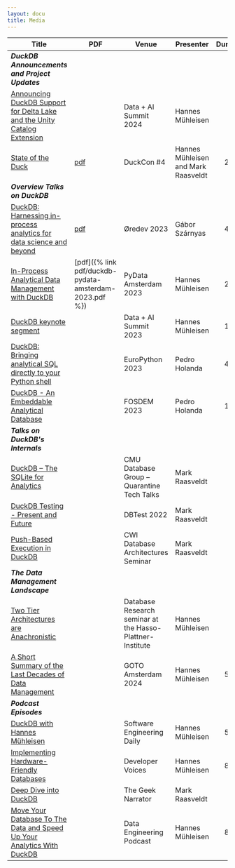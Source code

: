 ```yaml
---
layout: docu
title: Media
---
```


| Title | PDF | Venue | Presenter | Duration |
|-|-|-|-|-:|
| _**DuckDB Announcements and Project Updates**_ | | | | |
| [Announcing DuckDB Support for Delta Lake and the Unity Catalog Extension](https://www.youtube.com/watch?v=wuP6iEYH11E) | | Data + AI Summit 2024 | Hannes Mühleisen | 5min |
| [State of the Duck](https://www.youtube.com/watch?v=cyZfpXxXojEl) | [pdf](https://blobs.duckdb.org/events/duckcon4/duckcon4-mark-raasveldt-hannes-muhleisen-state-of-the-duck.pdf) | DuckCon #4 | Hannes Mühleisen and Mark Raasveldt | 20min |
| _**Overview Talks on DuckDB**_ | | | | |
| [DuckDB: Harnessing in-process analytics for data science and beyond](https://www.youtube.com/watch?v=6teFN7cwx30) | [pdf](https://blobs.duckdb.org/slides/oredev-duckdb-231109.pdf) | Øredev 2023 | Gábor Szárnyas | 40min |
| [In-Process Analytical Data Management with DuckDB](https://www.youtube.com/watch?v=5ddoZR6PYNU) | [pdf]({% link pdf/duckdb-pydata-amsterdam-2023.pdf %}) | PyData Amsterdam 2023 | Hannes Mühleisen | 25min |
| [DuckDB keynote segment](https://www.youtube.com/watch?v=AKix55rQEUU) | | Data + AI Summit 2023 | Hannes Mühleisen | 10min |
| [DuckDB: Bringing analytical SQL directly to your Python shell](https://www.youtube.com/watch?v=egN4TwVyJss) | | EuroPython 2023 | Pedro Holanda | 40min |
| [DuckDB - An Embeddable Analytical Database](https://www.youtube.com/watch?v=nPDomZQ8jI4) | | FOSDEM 2023 | Pedro Holanda | 15min |
| _**Talks on DuckDB's Internals**_ | | | | |
| [DuckDB – The SQLite for Analytics](https://www.youtube.com/watch?v=PFUZlNQIndo) | | CMU Database Group – Quarantine Tech Talks | Mark Raasveldt | 1h |
| [DuckDB Testing - Present and Future](https://www.youtube.com/watch?v=BgC79Zt2fPs) | | DBTest 2022 | Mark Raasveldt | 1h |
| [Push-Based Execution in DuckDB](https://www.youtube.com/watch?v=MA0OsvYFGrc) | | CWI Database Architectures Seminar | Mark Raasveldt | 1h |
| _**The Data Management Landscape**_ | | | | |
| [Two Tier Architectures are Anachronistic](https://www.tele-task.de/lecture/video/10304/) | | Database Research seminar at the Hasso-Plattner-Institute | Hannes Mühleisen | 1h |
| [A Short Summary of the Last Decades of Data Management](https://www.youtube.com/watch?v=-wCzn9gKoUk) | | GOTO Amsterdam 2024 | Hannes Mühleisen | 50min |
| _**Podcast Episodes**_ | | | | |
| [DuckDB with Hannes Mühleisen](https://softwareengineeringdaily.com/2024/08/08/duckdb-with-hannes-muhleisen/) | | Software Engineering Daily | Hannes Mühleisen | 50min |
| [Implementing Hardware-Friendly Databases](https://www.youtube.com/watch?v=pZV9FvdKmLc) | | Developer Voices | Hannes Mühleisen | 80min |
| [Deep Dive into DuckDB](https://www.youtube.com/watch?v=f9QlkXW4H9A) | | The Geek Narrator | Mark Raasveldt | 1h |
| [Move Your Database To The Data and Speed Up Your Analytics With DuckDB](https://www.dataengineeringpodcast.com/duckdb-in-process-olap-database-episode-270/) | | Data Engineering Podcast | Hannes Mühleisen | 80min |
